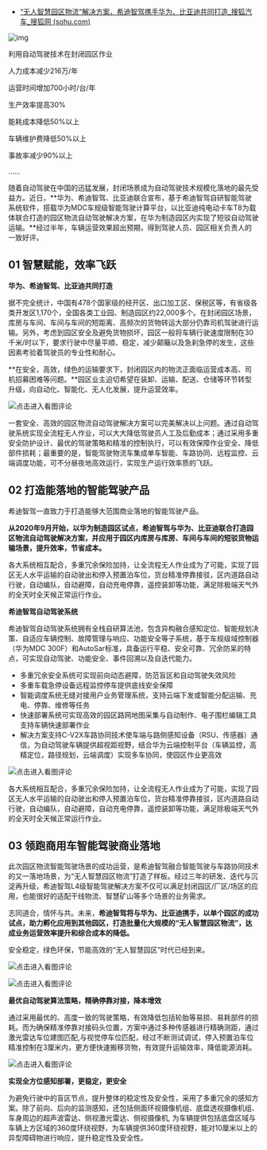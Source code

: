 - [“无人智慧园区物流”解决方案，希迪智驾携手华为、比亚迪共同打造_搜狐汽车_搜狐网 (sohu.com)](https://www.sohu.com/a/449206588_100210297)

![img](https://p4.itc.cn/images01/20210207/d0386718d8fc4fd0add8907b4be3c59a.png)

利用自动驾驶技术在封闭园区作业

人力成本减少216万/年

运营时间增加700小时/台/年

生产效率提高30%

能耗成本降低50%以上

车辆维护费降低50%以上

事故率减少90%以上

……

随着自动驾驶在中国的迅猛发展，封闭场景成为自动驾驶技术规模化落地的最先受益方。近日，**华为、希迪智驾、比亚迪联合宣布，基于希迪智驾自研智能驾驶系统软件，搭载华为MDC车规级智能驾驶计算平台，以比亚迪纯电动卡车T8为载体联合打造的园区物流自动驾驶解决方案，在华为制造园区内实现了短驳自动驾驶运输。**经过半年，车辆运营效果超出预期，得到驾驶人员、园区相关负责人的一致好评。

## 01 智慧赋能，效率飞跃

**华为、希迪智驾、比亚迪共同打造**

据不完全统计，中国有478个国家级的经开区、出口加工区、保税区等，有省级各类开发区1,170个，全国各类工业园、制造园区约22,000多个。在封闭园区场景，库房与车间、车间与车间的短距离、高频次的货物转运大部分仍靠司机驾驶进行运输。另外，考虑到园区安全及避免货物损坏，园区一般将车辆行驶速度限制在30千米/时以下，要求行驶中尽量平顺、稳定，减少颠簸以及急刹急停的发生，这些因素考验着驾驶员的专业性和耐心。

**在安全，高效，绿色的运输要求下，封闭园区内的物流正面临运营成本高、司机招募困难等问题。**园区业主迫切希望在装卸、运输、配送、仓储等环节转型升级，向自动化、智能化、无人化发展，提升运营效率。

![点击进入看图评论](https://p7.itc.cn/images01/20210207/204fb9c95f1540b7b95b1769c798396c.jpeg)

一套安全、高效的园区物流自动驾驶解决方案可以完美解决以上问题。通过自动驾驶系统实现全流程无人作业，可以大大降低驾驶员人工及后勤成本；通过采用多重安全防护设计、最优的驾驶策略和精准的控制执行，可以有效保障作业安全、降低部件损耗；最重要的是，智能驾驶物流车集成单车智能、车路协同、远程监控、云端调度功能，可不分昼夜地高效运行，实现生产运行效率质的飞跃。

## 02 打造能落地的智能驾驶产品

希迪智驾一直致力于打造能够大范围商业落地的智能驾驶产品。

**从2020年9月开始，以华为制造园区试点，希迪智驾与华为、比亚迪联合打造园区物流自动驾驶解决方案，并应用于园区内库房与库房、车间与车间的短驳货物运输场景，提升效率，节省成本。**

各大系统相互配合，多重冗余保险加持，让全流程无人作业成为了可能，实现了园区无人水平运输的自动驶出和停入预置泊车位，货台精准停靠接驳，区内道路自动行驶，自动编队，自动避障，自动充电停靠，遥控装卸等功能，满足除极端天气外的全天时全天候正常运行作业。

**希迪智驾自动驾驶系统**

希迪智驾自动驾驶系统拥有全栈自研算法池，包含异构融合感知定位、智能规划决策、自适应车辆控制、故障管理与响应、功能安全等子系统，基于车规级域控制器（华为MDC 300F）和AutoSar标准，具备运行平稳、安全可靠、冗余防呆的特点，可实现自动驾驶、功能安全、事件回溯以及自迭代能力。

- 多重冗余安全系统可实现前向动态避障，防范盲区和自动驾驶失效风险
- 多重车载急停设备远程监控停车提供底线安全保障
- 智能调度系统无缝对接用户业务管理系统，支持云端下发或智能分配运输、充电、停靠、维修等任务
- 快速部署系统可实现高效的园区路网地图采集与自动制作、电子围栏编辑工具支持车辆快速部署作业
- 解决方案支持C-V2X车路协同技术使车端与路侧感知设备（RSU、传感器）通信，为自动驾驶车辆提供超视距视野，结合华为云端控制平台（车辆监控，高精定位，路径规划，云端调度）实现多车协同，使园区作业更高效

![点击进入看图评论](https://p6.itc.cn/images01/20210207/3d114db144804732af8c88fe967c2b94.jpeg)

各大系统相互配合，多重冗余保险加持，让全流程无人作业成为了可能，实现了园区无人水平运输的自动驶出和停入预置泊车位，货台精准停靠接驳，区内道路自动行驶，自动编队，自动避障，自动充电停靠，遥控装卸等功能，满足除极端天气外的全天时全天候正常运行作业。

## 03 领跑商用车智能驾驶商业落地

此次园区物流智能驾驶场景的成功运营，是希迪智驾融合智能驾驶与车路协同技术的又一落地场景，为“无人智慧园区物流”打造了样板。经过三年的研发、迭代与沉淀再升级，希迪智驾L4级智能驾驶解决方案不仅可以满足封闭园区/厂区/场区的应用，也能很好的适配干线物流、智慧矿山等多个场景的业务需求。

志同道合，情怀与共。未来，**希迪智驾将与华为、比亚迪携手，以单个园区的成功试点，助力孵化应用到其他园区，打造批量化大规模的“无人智慧园区物流”，达成业务运营效率提升和综合成本的降低。**

安全稳定，绿色环保，节能高效的“无人智慧园区”时代已经到来。

![点击进入看图评论](https://p8.itc.cn/images01/20210207/0d84cb0609f1469da8ead734fe0dffd1.gif)

![点击进入看图评论](https://p9.itc.cn/images01/20210207/b98790bd776c45e89cb9feecc64a618f.gif)

**最优自动驾驶算法策略，精确停靠对接，降本增效**

通过采用最优的、高度一致的驾驶策略，有效降低包括轮胎等易损、易耗部件的损耗。而为确保精准停靠对接码头位置，方案中通过多种传感器进行精确测距，通过激光雷达车位建图匹配,与视觉停车位匹配，经过不断测试调试，停入预置泊车位精准控制在3厘米内，更方便快速搬移货物，有效提升运输效率，降低能源消耗。

![点击进入看图评论](https://p8.itc.cn/images01/20210207/c50419dad67c489bb49f9073e3f5bc25.jpeg)

**实现全方位感知部署，更稳定，更安全**

为避免行驶中的盲区节点，提升整体的稳定性及安全性，采用了多重冗余的感知方案。除了前向、后向的监测感知，还包括侧面环视摄像机组、底盘透视摄像机组、车身周边的超声波雷达、侧视激光雷达、侧视摄像机, 为车辆提供包括底盘区域与车辆上方区域的360度环绕视野，为车辆提供360度环绕视野，能对10厘米以上的异型障碍物进行响应，提升稳定性及安全性。